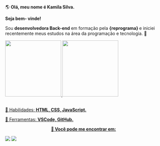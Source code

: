 
<p align="center">
  
🌎 <strong>Olá, meu nome é Kamila Silva.  </strong>

  <strong>Seja bem- vinde! </strong>

 Sou  <strong> desenvolvedora Back-end </strong>em formação pela <strong> {reprograma} </strong>  e iniciei recentemente meus estudos na  área da programação e tecnologia. 🌱
</p>

  <a href="https://github.com/Kamilasilv">
  <img height="180em" src="https://github-readme-stats.vercel.app/api?username=kamilasilv&show_icons=true&theme=dracula&include_all_commits=true&count_private=true"/>
  <img height="180em" src="https://github-readme-stats.vercel.app/api/top-langs/?username=kamilasilv&layout=compact&langs_count=16&theme=dracula"/>
</div>
<div style="display: inline_block"><br>
  

<p align="left">
  🚀 Habilidades: <strong>HTML, CSS, JavaScript.</strong>
</p>

<p align="left">
  💼 Ferramentas: <strong>VSCode, GitHub.</strong>
</p>

<p align="center">
  💌<strong> Você pode me encontrar em: </strong>
</p>
<div> 
  <a href = "kamillasilva140@gmail.com"><img src="https://img.shields.io/badge/-Gmail-%23333?style=for-the-badge&logo=gmail&logoColor=white" target="_blank"></a>
  <a href="https://www.linkedin.com/in/kamila-silva-3b1b091aa/" target="_blank"><img src="https://img.shields.io/badge/-LinkedIn-%230077B5?style=for-the-badge&logo=linkedin&logoColor=white" target="_blank"></a> 
 
  
 
</div>

 
<!--
**Kamilasilv/Kamilasilv** is a ✨ _special_ ✨ repository because its `README.md` (this file) appears on your GitHub profile.

Here are some ideas to get you started:

- 🔭 I’m currently working on ...
- 🌱 I’m currently learning ...
- 👯 I’m looking to collaborate on ...
- 🤔 I’m looking for help with ...
- 💬 Ask me about ...
- 📫 How to reach me: ...
- 😄 Pronouns: ...
- ⚡ Fun fact: ...
-->
